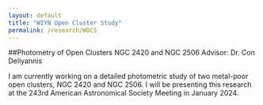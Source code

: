 ```yaml
---
layout: default
title: "WIYN Open Cluster Study"
permalink: /research/WOCS
---
```


##Photometry of Open Clusters NGC 2420 and NGC 2506
Advisor: Dr. Con Deliyannis

I am currently working on a detailed photometric study of two metal-poor open clusters, NGC 2420 and NGC 2506. 
I will be presenting this research at the 243rd American Astronomical Society Meeting in January 2024.
